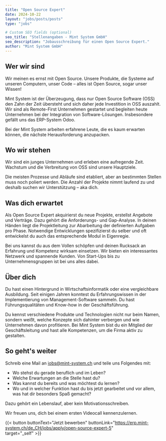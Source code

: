```yaml
---
title: "Open Source Expert"
date: 2024-10-22
layout: "jobs/posts/posts"
type: "jobs"

# Custom SEO fields (optional)
seo_title: "Stellenangaben - Mint System GmbH"
seo_description: "Jobausschreibung für einen Open Source Expert."
author: "Mint System GmbH"
---
```


## Wer wir sind
Wir meinen es ernst mit Open Source. Unsere Produkte, die Systeme auf unseren Computern, unser Code – alles ist Open Source, sogar unser Wissen!

Mint System ist der Überzeugung, dass nur Open Source Software (OSS) den Zahn der Zeit übersteht und sich daher jede Investition in OSS auszahlt. Wir sind als Remote-First Unternehmen gestartet und begleiten heute Unternehmen bei der Integration von Software-Lösungen. Insbesondere gefällt uns das ERP-System Odoo.

Bei der Mint System arbeiten erfahrene Leute, die es kaum erwarten können, die nächste Herausforderung anzupacken.

## Wo wir stehen
Wir sind ein junges Unternehmen und erleben eine aufregende Zeit. Wachstum und die Verbreitung von OSS sind unsere Hauptziele.

Die meisten Prozesse und Abläufe sind etabliert, aber an bestimmten Stellen muss noch poliert werden. Die Anzahl der Projekte nimmt laufend zu und deshalb suchen wir Unterstützung – aka dich.

## Was dich erwartet
Als Open Source Expert akquirierst du neue Projekte, erstellst Angebote und Verträge. Dazu gehört die Anforderungs- und Gap-Analyse. In deinen Händen liegt die Projektleitung zur Abarbeitung der definierten Aufgaben pro Phase. Notwendige Entwicklungen spezifizierst du selber und oft entwickelst du auch das entsprechende Modul in Eigenregie.

Bei uns kannst du aus dem Vollen schöpfen und deinen Rucksack an Erfahrung und Kompetenz wirksam einsetzen. Wir bieten ein interessantes Netzwerk und spannende Kunden. Von Start-Ups bis zu Unternehmensgruppen ist bei uns alles dabei.

## Über dich
Du hast einen Hintergrund in Wirtschaftsinformatik oder eine vergleichbare Ausbildung. Seit einigen Jahren konntest du Erfahrungswissen in der Implementierung von Management-Software sammeln. Du hast Führungsqualitäten und Know-how in der Geschäftsführung.

Du kennst verschiedene Produkte und Technologien nicht nur beim Namen, sondern weißt, welche Konzepte sich dahinter verbergen und wie Unternehmen davon profitieren. Bei Mint System bist du ein Mitglied der Geschäftsleitung und hast alle Kompetenzen, um die Firma aktiv zu gestalten.

## So geht's weiter
Schreib eine Mail an [iobs@mint-system.ch](mailto:iobs@mint-system.ch) und teile uns Folgendes mit:

- Wo stehst du gerade beruflich und im Leben?
- Welche Erwartungen an die Stelle hast du?
- Was kannst du bereits und was möchtest du lernen?
- Wo und in welcher Funktion hast du bis jetzt gearbeitet und vor allem, was hat dir besonders Spaß gemacht?

Dazu gehört ein Lebenslauf, aber kein Motivationsschreiben.

Wir freuen uns, dich bei einem ersten Videocall kennenzulernen.

{{< button 
    buttonText="Jetzt bewerben" 
    buttonLink="https://erp.mint-system.ch/de_CH/jobs/apply/open-source-expert-5"  
    target="_self"
        >}}